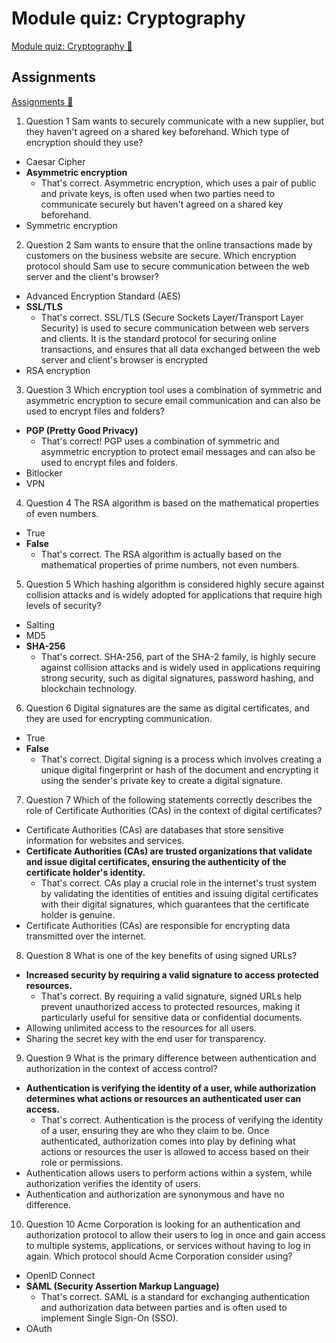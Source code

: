 # Module quiz: Cryptography

[Module quiz: Cryptography 🔗](https://www.coursera.org/learn/cybersecurity-threat-vectors-and-mitigation/assignment-submission/L9zhO/module-quiz-cryptography)

## Assignments

[Assignments 🔗](https://www.coursera.org/learn/cybersecurity-threat-vectors-and-mitigation/assignment-submission/L9zhO/module-quiz-cryptography/attempt)

1.  Question 1
    Sam wants to securely communicate with a new supplier, but they haven't agreed on a shared key beforehand. Which type of encryption should they use?

- Caesar Cipher
- **Asymmetric encryption**
  - That's correct. Asymmetric encryption, which uses a pair of public and private keys, is often used when two parties need to communicate securely but haven't agreed on a shared key beforehand.
- Symmetric encryption

2. Question 2
   Sam wants to ensure that the online transactions made by customers on the business website are secure. Which encryption protocol should Sam use to secure communication between the web server and the client's browser?

- Advanced Encryption Standard (AES)
- **SSL/TLS**
  - That's correct. SSL/TLS (Secure Sockets Layer/Transport Layer Security) is used to secure communication between web servers and clients. It is the standard protocol for securing online transactions, and ensures that all data exchanged between the web server and client's browser is encrypted
- RSA encryption

3. Question 3
   Which encryption tool uses a combination of symmetric and asymmetric encryption to secure email communication and can also be used to encrypt files and folders?

- **PGP (Pretty Good Privacy)**
  - That's correct! PGP uses a combination of symmetric and asymmetric encryption to protect email messages and can also be used to encrypt files and folders.
- Bitlocker
- VPN

4. Question 4
   The RSA algorithm is based on the mathematical properties of even numbers.

- True
- **False**
  - That's correct. The RSA algorithm is actually based on the mathematical properties of prime numbers, not even numbers.

5. Question 5
   Which hashing algorithm is considered highly secure against collision attacks and is widely adopted for applications that require high levels of security?

- Salting
- MD5
- **SHA-256**
  - That's correct. SHA-256, part of the SHA-2 family, is highly secure against collision attacks and is widely used in applications requiring strong security, such as digital signatures, password hashing, and blockchain technology.

6. Question 6
   Digital signatures are the same as digital certificates, and they are used for encrypting communication.

- True
- **False**
  - That's correct. Digital signing is a process which involves creating a unique digital fingerprint or hash of the document and encrypting it using the sender's private key to create a digital signature.

7. Question 7
   Which of the following statements correctly describes the role of Certificate Authorities (CAs) in the context of digital certificates?

- Certificate Authorities (CAs) are databases that store sensitive information for websites and services.
- **Certificate Authorities (CAs) are trusted organizations that validate and issue digital certificates, ensuring the authenticity of the certificate holder's identity.**
  - That's correct. CAs play a crucial role in the internet's trust system by validating the identities of entities and issuing digital certificates with their digital signatures, which guarantees that the certificate holder is genuine.
- Certificate Authorities (CAs) are responsible for encrypting data transmitted over the internet.

8. Question 8
   What is one of the key benefits of using signed URLs?

- **Increased security by requiring a valid signature to access protected resources.**
  - That's correct. By requiring a valid signature, signed URLs help prevent unauthorized access to protected resources, making it particularly useful for sensitive data or confidential documents.
- Allowing unlimited access to the resources for all users.
- Sharing the secret key with the end user for transparency.

9. Question 9
   What is the primary difference between authentication and authorization in the context of access control?

- **Authentication is verifying the identity of a user, while authorization determines what actions or resources an authenticated user can access.**
  - That's correct. Authentication is the process of verifying the identity of a user, ensuring they are who they claim to be. Once authenticated, authorization comes into play by defining what actions or resources the user is allowed to access based on their role or permissions.
- Authentication allows users to perform actions within a system, while authorization verifies the identity of users.
- Authentication and authorization are synonymous and have no difference.

10. Question 10
    Acme Corporation is looking for an authentication and authorization protocol to allow their users to log in once and gain access to multiple systems, applications, or services without having to log in again. Which protocol should Acme Corporation consider using?

- OpenID Connect
- **SAML (Security Assertion Markup Language)**
  - That's correct. SAML is a standard for exchanging authentication and authorization data between parties and is often used to implement Single Sign-On (SSO).
- OAuth
